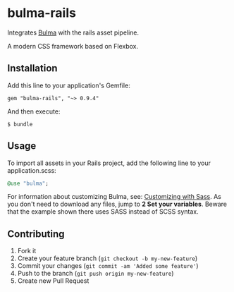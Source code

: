 # bulma-rails

Integrates [Bulma](http://bulma.io/) with the rails asset pipeline.

A modern CSS framework based on Flexbox.

## Installation

Add this line to your application's Gemfile:

    gem "bulma-rails", "~> 0.9.4"

And then execute:

    $ bundle

## Usage

To import all assets in your Rails project, add the following line to your application.scss:
``` ruby
@use "bulma";
```

For information about customizing Bulma,
see: [Customizing with Sass](http://bulma.io/documentation/overview/customize/). As you don't need to download any files, jump to **2 Set your variables**. Beware that the example shown there uses SASS instead of SCSS syntax.


## Contributing

1. Fork it
2. Create your feature branch (`git checkout -b my-new-feature`)
3. Commit your changes (`git commit -am 'Added some feature'`)
4. Push to the branch (`git push origin my-new-feature`)
5. Create new Pull Request
